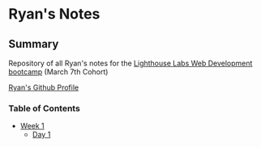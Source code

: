 # Ryan's Notes

## Summary 

Repository of all Ryan's notes for the [Lighthouse Labs Web Development bootcamp](https://www.lighthouselabs.ca) (March 7th Cohort)

[Ryan's Github Profile](https://github.com/kaj-kwok)

### Table of Contents
* [Week 1](/Week_1)
  * [Day 1](/Week_1/Day_1)